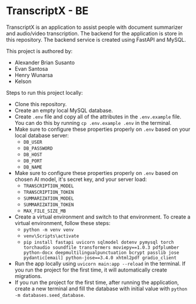 # TranscriptX - BE

TranscriptX is an application to assist people with document summarizer and audio/video transcription. The backend for the application is store in this repository. The backend service is created using FastAPI and MySQL.

This project is authored by:

- Alexander Brian Susanto
- Evan Santosa
- Henry Wunarsa
- Kelson

Steps to run this project locally:

- Clone this repository.
- Create an empty local MySQL database.
- Create `.env` file and copy all of the attributes in the `.env.example` file. You can do this by running `cp .env.example .env` in the terminal.
- Make sure to configure these properties properly on `.env` based on your local database server:
  - `DB_USER`
  - `DB_PASSWORD`
  - `DB_HOST`
  - `DB_PORT`
  - `DB_NAME`
- Make sure to configure these properties properly on `.env` based on chosen AI model, it's secret key, and your server load:
  - `TRANSCRIPTION_MODEL`
  - `TRANSCRIPTION_TOKEN`
  - `SUMMARIZATION_MODEL`
  - `SUMMARIZATION_TOKEN`
  - `MAX_FILE_SIZE_MB`
- Create a virtual environment and switch to that environment. To create a virtual environment, follow these steps:
  - `python -m venv venv`
  - `venv\Scripts\activate`
  - `pip install fastapi uvicorn sqlmodel dotenv pymysql torch torchaudio soundfile transformers moviepy==1.0.3 pdfplumber python-docx deepmultilingualpunctuation bcrypt passlib jose pydantic[email] python-jose==3.4.0 xhtml2pdf gradio_client`
- Run the app locally using `uvicorn main:app --reload` in the terminal. If you run the project for the first time, it will automatically create migrations.
- If you run the project for the first time, after running the application, create a new terminal and fill the database with initial value with `python -m databases.seed_database`.
